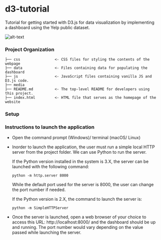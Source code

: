 # d3-tutorial
Tutorial for getting started with D3.js for data visualization by implementing a dashboard using the Yelp public dataset.

![alt-text](https://github.com/aravind-sundaresan/d3-tutorial/blob/master/media/demo.gif)

### Project Organization
```nohighlight
├── css                <- CSS files for styling the contents of the webpage
├── data               <- Files containing data for populating the dashboard
├── js                 <- JavaScript files containing vanilla JS and D3.js code.
├── media         
├── README.md          <- The top-level README for developers using this project.
├── index.html         <- HTML file that serves as the homepage of the website
```

### Setup



### Instructions to launch the application

- Open the command prompt (Windows)/ terminal (macOS/ Linux)

- Inorder to launch the application, the user must run a simple local HTTP server from the project folder. We can use Python 
to run the server. 

  If the Python version installed in the system is 3.X, the server can be launched with the following command:
  ```
  python -m http.server 8000
  ```
  While the default port used for the server is 8000, the user can change the port number if needed.

  If the Python version is 2.X, the command to launch the server is:
  ```
  python -m SimpleHTTPServer
  ```

- Once the server is launched, open a web browser of your choice to access this URL: http://localhost:8000/ and the dashboard should be up and running. The port number would vary depending on the value passed while launching the server.
